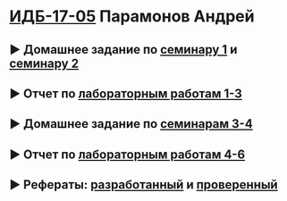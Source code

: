 # [ИДБ-17-05](https://github.com/stankin/design-part-1/wiki/list-idb-17-05) Парамонов Андрей

## ► Домашнее задание по [семинару 1](https://github.com/stankin/design-part-1/wiki/sem1#%D0%98%D0%94%D0%91-17-05) и [семинару 2](https://github.com/stankin/design-part-1/wiki/sem2#%D0%98%D0%94%D0%91-17-05)

## ► Отчет по [лабораторным работам 1-3](https://github.com/aeprmnv/aeprmnv.github.io/wiki/Lab-1-3)

## ► Домашнее задание по [семинарам 3-4](https://github.com/aeprmnv/aeprmnv.github.io/wiki/%D0%94%D0%B5%D0%BB%D0%BE%D0%B2%D0%B0%D1%8F-%D0%B8%D0%B3%D1%80%D0%B0)

## ► Отчет по [лабораторным работам 4-6]()

## ► Рефераты: [разработанный](https://github.com/stankin/design-part-1/wiki/exam15-1) и [проверенный](https://github.com/stankin/design-part-1/wiki/exam01-6)


